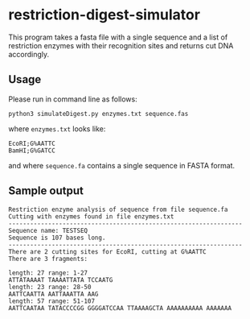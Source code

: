 # restriction-digest-simulator
This program takes a fasta file with a single sequence and a list of restriction enzymes with their recognition sites and returns cut DNA accordingly.
## Usage
Please run in command line as follows:
```
python3 simulateDigest.py enzymes.txt sequence.fas
```
where `enzymes.txt` looks like:
```
EcoRI;G%AATTC
BamHI;G%GATCC
```
and where `sequence.fa` contains a single sequence in FASTA format.

## Sample output
```
Restriction enzyme analysis of sequence from file sequence.fa
Cutting with enzymes found in file enzymes.txt
-----------------------------------------------------------------
Sequence name: TESTSEQ
Sequence is 107 bases long.
-----------------------------------------------------------------
There are 2 cutting sites for EcoRI, cutting at G%AATTC
There are 3 fragments:

length: 27 range: 1-27
ATTATAAAAT TAAAATTATA TCCAATG
length: 23 range: 28-50
AATTCAATTA AATTAAATTA AAG
length: 57 range: 51-107
AATTCAATAA TATACCCCGG GGGGATCCAA TTAAAAGCTA AAAAAAAAAA AAAAAAA
```
